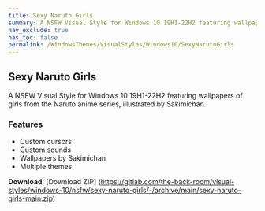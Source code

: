 ```yaml
---
title: Sexy Naruto Girls
summary: A NSFW Visual Style for Windows 10 19H1-22H2 featuring wallpapers of girls from the Naruto anime series, illustrated by Sakimichan
nav_exclude: true
has_toc: false
permalink: /WindowsThemes/VisualStyles/Windows10/SexyNarutoGirls
---
```


## Sexy Naruto Girls
A NSFW Visual Style for Windows 10 19H1-22H2 featuring wallpapers of girls from the Naruto anime series, illustrated by Sakimichan.

<div align="center">
<!-- <img src="https://gitlab.com/the-back-room/visual-styles/windows-10/nsfw/sexy-naruto-girls/-/raw/main/Extras/Preview.bmp" alt="Preview" width="80%" /> -->
</div>

### Features

- Custom cursors
- Custom sounds
- Wallpapers by Sakimichan
- Multiple themes

**Download**: [Download ZIP] (https://gitlab.com/the-back-room/visual-styles/windows-10/nsfw/sexy-naruto-girls/-/archive/main/sexy-naruto-girls-main.zip)